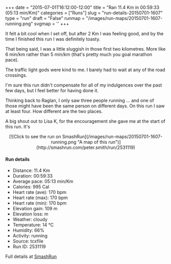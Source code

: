 +++
date = "2015-07-01T16:12:00-12:00"
title = "Ran 11.4 Km in 00:59:33 (05:13 min/Km)"
categories = ["Runs"]
slug = "run-details-20150701-1607"
type = "run"
draft = "False"
runmap = "/images/run-maps/20150701-1607-running.png"
svgmap = '<polyline points="93 13, 91 17, 94 18, 94 19, 97 19, 96 23, 98 25, 99 28, 97 30, 95 35, 95 37, 100 41, 100 46, 100 48, 97 55, 97 62, 100 67, 100 70, 100 71, 97 75, 97 75, 97 79, 94 90, 82 87, 70 85, 20 74, 9 62, 7 58, 2 55, 1 51, 0 43, 0 34, 11 33, 20 31, 47 34, 54 33, 62 29, 79 16, 83 17, 82 17, 81 17, 84 13, 88 11, 93 11">'
+++

It felt a bit cool when I set off, but after 2 Km I was feeling good, and by the time I finished this run I was definitely toasty. 

That being said, I was a little sluggish in those first two kilometres. More like 6 min/km rather than 5 min/km (that's pretty much you goal marathon pace). 

The traffic light gods were kind to me. I barely had to wait at any of the road crossings. 

I'm sure this run didn't compensate for all of my indulgences over the past few days, but I feel better for having done it. 

Thinking back to Raglan, I only saw three people running ... and one of those might have been the same person on different days. On this run I saw at least four. How different are the two places. 

A big shout out to Lisa K, for the encouragement she gave me at the start of this run. It's

<!--more-->

<center>
[![Click to see the run on SmashRun](/images/run-maps/20150701-1607-running.png "A map of this run")](http://smashrun.com/peter.smith/run/2531119)
</center>

#### Run details

* Distance: 11.4 Km
* Duration: 00:59:33
* Average pace: 05:13 min/Km
* Calories: 995 Cal
* Heart rate (ave): 170 bpm
* Heart rate (max): 170 bpm
* Heart rate (min): 170 bpm
* Elevation gain: 109 m
* Elevation loss:  m
* Weather: cloudy
* Temperature: 14 &deg;C
* Humidity: 66%
* Activity: running
* Source: tcxfile
* Run ID: 2531119

Full details at [SmashRun](http://smashrun.com/peter.smith/run/2531119)